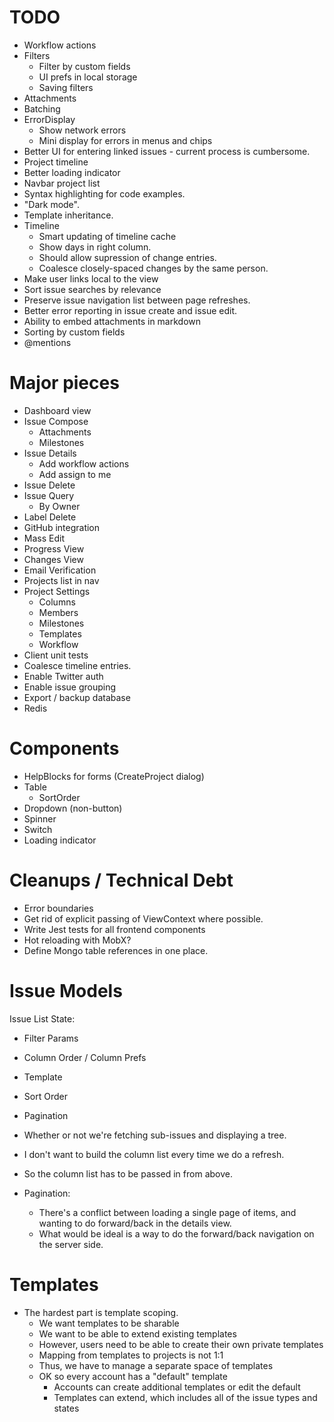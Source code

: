 # TODO

* Workflow actions
* Filters
  * Filter by custom fields
  * UI prefs in local storage
  * Saving filters
* Attachments
* Batching
* ErrorDisplay
  * Show network errors
  * Mini display for errors in menus and chips
* Better UI for entering linked issues - current process is cumbersome.
* Project timeline
* Better loading indicator
* Navbar project list
* Syntax highlighting for code examples.
* "Dark mode".
* Template inheritance.
* Timeline
  * Smart updating of timeline cache
  * Show days in right column.
  * Should allow supression of change entries.
  * Coalesce closely-spaced changes by the same person.
* Make user links local to the view
* Sort issue searches by relevance
* Preserve issue navigation list between page refreshes.
* Better error reporting in issue create and issue edit.
* Ability to embed attachments in markdown
* Sorting by custom fields
* @mentions

# Major pieces

* Dashboard view
* Issue Compose
  * Attachments
  * Milestones
* Issue Details
  * Add workflow actions
  * Add assign to me
* Issue Delete
* Issue Query
  * By Owner
* Label Delete
* GitHub integration
* Mass Edit
* Progress View
* Changes View
* Email Verification
* Projects list in nav
* Project Settings
  * Columns
  * Members
  * Milestones
  * Templates
  * Workflow
* Client unit tests
* Coalesce timeline entries.
* Enable Twitter auth
* Enable issue grouping
* Export / backup database
* Redis

# Components

* HelpBlocks for forms (CreateProject dialog)
* Table
  * SortOrder
* Dropdown (non-button)
* Spinner
* Switch
* Loading indicator

# Cleanups / Technical Debt

* Error boundaries
* Get rid of explicit passing of ViewContext where possible.
* Write Jest tests for all frontend components
* Hot reloading with MobX?
* Define Mongo table references in one place.

# Issue Models

Issue List State:

* Filter Params
* Column Order / Column Prefs
* Template
* Sort Order
* Pagination
* Whether or not we're fetching sub-issues and displaying a tree.

* I don't want to build the column list every time we do a refresh.
* So the column list has to be passed in from above.

* Pagination:
  * There's a conflict between loading a single page of items, and wanting to do forward/back
    in the details view.
  * What would be ideal is a way to do the forward/back navigation on the server side.

# Templates

* The hardest part is template scoping.
  * We want templates to be sharable
  * We want to be able to extend existing templates
  * However, users need to be able to create their own private templates
  * Mapping from templates to projects is not 1:1
  * Thus, we have to manage a separate space of templates
  * OK so every account has a "default" template
    * Accounts can create additional templates or edit the default
    * Templates can extend, which includes all of the issue types and states

